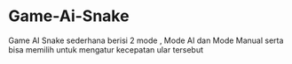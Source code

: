 # Game-Ai-Snake
Game AI Snake sederhana berisi 2 mode , Mode AI dan Mode Manual serta bisa memilih untuk mengatur kecepatan ular tersebut
